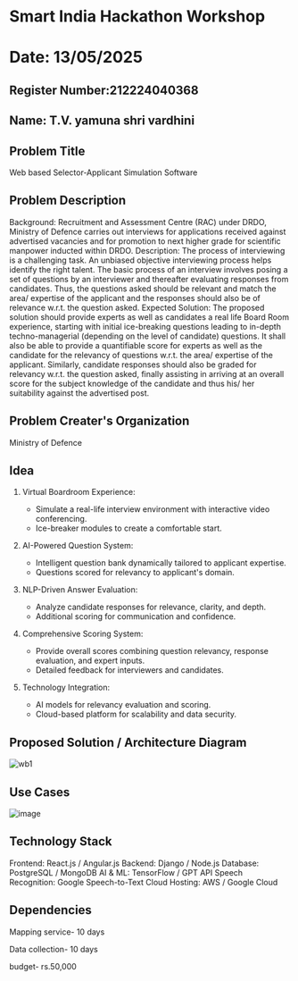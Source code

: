 # Smart India Hackathon Workshop
# Date: 13/05/2025
## Register Number:212224040368
## Name: T.V. yamuna shri vardhini
## Problem Title
Web based Selector-Applicant Simulation Software
## Problem Description
Background: Recruitment and Assessment Centre (RAC) under DRDO, Ministry of Defence carries out interviews for applications received against advertised vacancies and for promotion to next higher grade for scientific manpower inducted within DRDO. Description: The process of interviewing is a challenging task. An unbiased objective interviewing process helps identify the right talent. The basic process of an interview involves posing a set of questions by an interviewer and thereafter evaluating responses from candidates. Thus, the questions asked should be relevant and match the area/ expertise of the applicant and the responses should also be of relevance w.r.t. the question asked. Expected Solution: The proposed solution should provide experts as well as candidates a real life Board Room experience, starting with initial ice-breaking questions leading to in-depth techno-managerial (depending on the level of candidate) questions. It shall also be able to provide a quantifiable score for experts as well as the candidate for the relevancy of questions w.r.t. the area/ expertise of the applicant. Similarly, candidate responses should also be graded for relevancy w.r.t. the question asked, finally assisting in arriving at an overall score for the subject knowledge of the candidate and thus his/ her suitability against the advertised post.

## Problem Creater's Organization
Ministry of Defence

## Idea
1. Virtual Boardroom Experience:
   - Simulate a real-life interview environment with interactive video conferencing.
   - Ice-breaker modules to create a comfortable start.

2. AI-Powered Question System:
   - Intelligent question bank dynamically tailored to applicant expertise.
   - Questions scored for relevancy to applicant's domain.

3. NLP-Driven Answer Evaluation:
   - Analyze candidate responses for relevance, clarity, and depth.
   - Additional scoring for communication and confidence.

4. Comprehensive Scoring System:
   - Provide overall scores combining question relevancy, response evaluation, and expert inputs.
   - Detailed feedback for interviewers and candidates.

5. Technology Integration:
   - AI models for relevancy evaluation and scoring.
   - Cloud-based platform for scalability and data security.

## Proposed Solution / Architecture Diagram
![wb1](https://github.com/user-attachments/assets/f223a349-c78e-4c76-b316-01cf6b947cb4)


## Use Cases
![image](https://github.com/user-attachments/assets/cc1ce970-db55-4c10-833d-7959a13d539b)


## Technology Stack
Frontend: React.js / Angular.js
Backend: Django / Node.js
Database: PostgreSQL / MongoDB
AI & ML: TensorFlow / GPT API
Speech Recognition: Google Speech-to-Text
Cloud Hosting: AWS / Google Cloud


## Dependencies
Mapping service- 10 days

Data collection- 10 days

budget- rs.50,000
